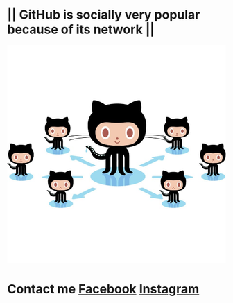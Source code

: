 #  || GitHub is socially very popular because of its network ||
![](About/socialite.jpg)
#  Contact me [Facebook](https://www.facebook.com/profile.php?id=100007835895490)      [Instagram](https://www.instagram.com/ameet_m.s/?hl=en)

